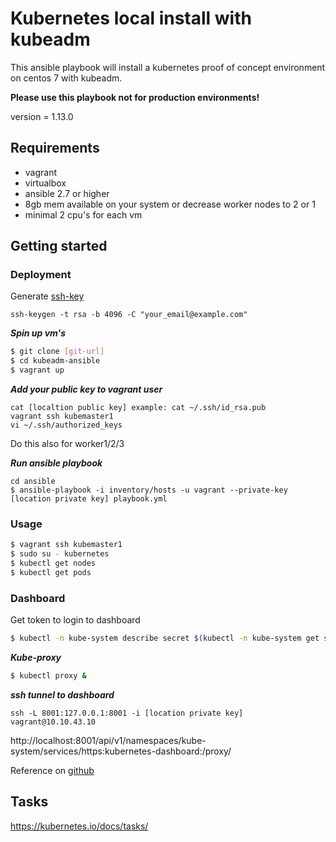 Kubernetes local install with kubeadm
======================================

This ansible playbook will install a kubernetes proof of concept environment on centos 7 with kubeadm.

**Please use this playbook not for production environments!** 

version = 1.13.0

## Requirements
* vagrant 
* virtualbox
* ansible 2.7 or higher
* 8gb mem available on your system or decrease worker nodes to 2 or 1
* minimal 2 cpu's for each vm

## Getting started

### Deployment

Generate [ssh-key](https://help.github.com/articles/generating-a-new-ssh-key-and-adding-it-to-the-ssh-agent/)

```
ssh-keygen -t rsa -b 4096 -C "your_email@example.com"
```

***Spin up vm's***
```bash
$ git clone [git-url]
$ cd kubeadm-ansible
$ vagrant up
```

***Add your public key to vagrant user***
```
cat [localtion public key] example: cat ~/.ssh/id_rsa.pub
vagrant ssh kubemaster1
vi ~/.ssh/authorized_keys
```
Do this also for worker1/2/3


***Run ansible playbook***
```
cd ansible
$ ansible-playbook -i inventory/hosts -u vagrant --private-key [location private key] playbook.yml
```

### Usage

```bash
$ vagrant ssh kubemaster1
$ sudo su - kubernetes
$ kubectl get nodes
$ kubectl get pods
```

### Dashboard

Get token to login to dashboard 
```bash
$ kubectl -n kube-system describe secret $(kubectl -n kube-system get secret | grep admin-user | awk '{print $1}')
```

***Kube-proxy***
```bash
$ kubectl proxy &
```

***ssh tunnel to dashboard***
```
ssh -L 8001:127.0.0.1:8001 -i [location private key] vagrant@10.10.43.10
```

http://localhost:8001/api/v1/namespaces/kube-system/services/https:kubernetes-dashboard:/proxy/

Reference on [github](https://github.com/kubernetes/dashboard/)

## Tasks

https://kubernetes.io/docs/tasks/


